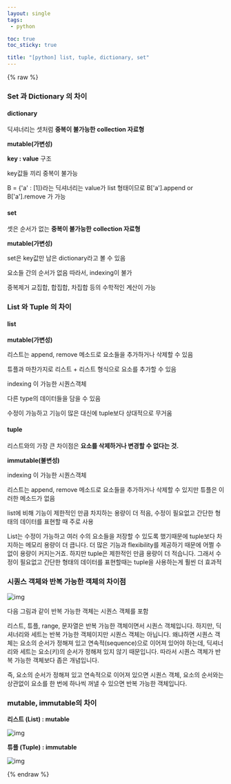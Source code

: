 ```yaml
---
layout: single
tags: 
 - python

toc: true
toc_sticky: true

title: "[python] list, tuple, dictionary, set"
---
```


{% raw %}

### Set 과 Dictionary 의 차이

#### **dictionary**

딕셔너리는 셋처럼 **중복이 불가능한** **collection 자료형**

**mutable(가변성)**

**key : value** 구조

key값들 끼리 중복이 불가능

B = {'a' : [1]}라는 딕셔너리는 value가 list 형태이므로 B['a'].append or B['a'].remove 가 가능

#### **set**

셋은 순서가 없는 **중복이 불가능한** **collection 자료형**

**mutable(가변성)** 

set은 key값만 남은 dictionary라고 볼 수 있음

요소들 간의 순서가 없음 따라서, indexing이 불가

중복제거 교집합, 합집합, 차집합 등의 수학적인 계산이 가능

### List 와 Tuple 의 차이

#### list

**mutable(가변성)**

리스트는 append, remove 메소드로 요소들을 추가하거나 삭제할 수 있음

튜플과 마찬가지로 리스트 + 리스트 형식으로 요소를 추가할 수 있음

indexing 이 가능한 시퀀스객체

다른 type의 데이터들을 담을 수 있음

수정이 가능하고 기능이 많은 대신에 tuple보다 상대적으로 무거움

#### tuple

리스트와의 가장 큰 차이점은 **요소를 삭제하거나 변경할 수 없다는 것.**

**immutable(불변성)** 

indexing 이 가능한 시퀀스객체

리스트는 append, remove 메소드로 요소들을 추가하거나 삭제할 수 있지만 튜플은 이러한 메소드가 없음

list에 비해 기능이 제한적인 만큼 차지하는 용량이 더 적음, 수정이 필요없고 간단한 형태의 데이터를 표현할 때 주로 사용

List는 수정이 가능하고 여러 수의 요소들을 저장할 수 있도록 했기때문에 tuple보다 차지하는 메모리 용량이 더 큽니다. 더 많은 기능과 flexibility를 제공하기 때문에 어쩔 수 없이 용량이 커지는거죠. 하지만 tuple은 제한적인 만큼 용량이 더 적습니다. 그래서 수정이 필요없고 간단한 형태의 데이터를 표현할때는 tuple을 사용하는게 훨씬 더 효과적 

### 시퀀스 객체와 반복 가능한 객체의 차이점

![img](https://dojang.io/pluginfile.php/13952/mod_page/content/3/039002.png)

다음 그림과 같이 반복 가능한 객체는 시퀀스 객체를 포함

리스트, 튜플, range, 문자열은 반복 가능한 객체이면서 시퀀스 객체입니다. 하지만, 딕셔너리와 세트는 반복 가능한 객체이지만 시퀀스 객체는 아닙니다. 왜냐하면 시퀀스 객체는 요소의 순서가 정해져 있고 연속적(sequence)으로 이어져 있어야 하는데, 딕셔너리와 세트는 요소(키)의 순서가 정해져 있지 않기 때문입니다. 따라서 시퀀스 객체가 반복 가능한 객체보다 좁은 개념입니다.

즉, 요소의 순서가 정해져 있고 연속적으로 이어져 있으면 시퀀스 객체, 요소의 순서와는 상관없이 요소를 한 번에 하나씩 꺼낼 수 있으면 반복 가능한 객체입니다.

### mutable, immutable의 차이

**리스트 (List) : mutable**

![img](https://t1.daumcdn.net/cfile/tistory/244AB53955A74E552B)

**튜플 (Tuple) : immutable**

![img](https://t1.daumcdn.net/cfile/tistory/2664A14255A74F0E29)

{% endraw %}
